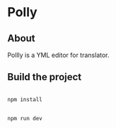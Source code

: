 # Polly

## About

Pollly is a YML editor for translator.

## Build the project

```sh

npm install

```

```sh

npm run dev

```
